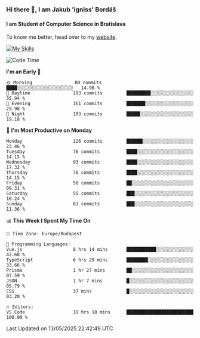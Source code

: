 ### Hi there 👋, I am Jakub 'igniss' Bordáš

#### I am Student of Computer Science in Bratislava
To know me better, head over to my [website](https://bordas.sk).

[![My Skills](https://skillicons.dev/icons?i=js,typescript,html,css,figma,svelte,vue,next,postgresql,nest,express,nodejs)](https://bordas.sk)


<!--START_SECTION:waka-->
![Code Time](http://img.shields.io/badge/Code%20Time-1%2C891%20hrs%2056%20mins-blue)

**I'm an Early 🐤** 

```text
🌞 Morning                80 commits          ████░░░░░░░░░░░░░░░░░░░░░   14.90 % 
🌆 Daytime                193 commits         █████████░░░░░░░░░░░░░░░░   35.94 % 
🌃 Evening                161 commits         ███████░░░░░░░░░░░░░░░░░░   29.98 % 
🌙 Night                  103 commits         █████░░░░░░░░░░░░░░░░░░░░   19.18 % 
```
📅 **I'm Most Productive on Monday** 

```text
Monday                   126 commits         ██████░░░░░░░░░░░░░░░░░░░   23.46 % 
Tuesday                  76 commits          ████░░░░░░░░░░░░░░░░░░░░░   14.15 % 
Wednesday                93 commits          ████░░░░░░░░░░░░░░░░░░░░░   17.32 % 
Thursday                 76 commits          ████░░░░░░░░░░░░░░░░░░░░░   14.15 % 
Friday                   50 commits          ██░░░░░░░░░░░░░░░░░░░░░░░   09.31 % 
Saturday                 55 commits          ███░░░░░░░░░░░░░░░░░░░░░░   10.24 % 
Sunday                   61 commits          ███░░░░░░░░░░░░░░░░░░░░░░   11.36 % 
```


📊 **This Week I Spent My Time On** 

```text
🕑︎ Time Zone: Europe/Budapest

💬 Programming Languages: 
Vue.js                   8 hrs 14 mins       ███████████░░░░░░░░░░░░░░   42.68 % 
TypeScript               6 hrs 29 mins       ████████░░░░░░░░░░░░░░░░░   33.66 % 
Prisma                   1 hr 27 mins        ██░░░░░░░░░░░░░░░░░░░░░░░   07.59 % 
JSON                     1 hr 7 mins         █░░░░░░░░░░░░░░░░░░░░░░░░   05.79 % 
CSS                      37 mins             █░░░░░░░░░░░░░░░░░░░░░░░░   03.20 % 

🔥 Editors: 
VS Code                  19 hrs 18 mins      █████████████████████████   100.00 % 
```


 Last Updated on 13/05/2025 22:42:49 UTC
<!--END_SECTION:waka-->
